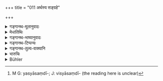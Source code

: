 +++
title = "011 अर्थस्य सङ्ग्रहे"

+++

<details><summary>गङ्गानथ-मूलानुवादः</summary>

He shall employ her in the accumulation and disbursement of wealth, as also in cleanliness, in religious acts, in the cooking of food and in taking care of the household furniture.—(11)
</details>

<details><summary>मेधातिथिः</summary>

[^३४]:
     M G DK: cekṣaṇe

**अर्थो** धनम् । तस्य **संग्रहः** संख्यादिना परिच्छिद्य रक्षार्थम् वेश्मनि निधानं रज्ज्वायसबन्धादिना संयम्य स्थापनं मुद्राङ्कम् इत्येवमादि । **व्ययो** विसर्गस् तस्यैव- इदम् एतावद् भक्तार्थम् इदं च सूपार्थम् एतावच् छाकार्थम् इति । **शौचं** दर्विपिठरादिशुद्धिर् भूमिलेपनादिश् च । **धर्म** आचमनोदकतर्पणादिदानं स्त्रीवासगृहकादौ बलिकुसुमविकारैर् देवार्चनम् । **अन्नपक्तिः** प्रसिद्धा । **पारिणाह्यं** यत् स्याद् आसन्दीखट्वादि[^३५] । तत्प्रत्यवेक्षणे नियोक्तव्या ॥ ९.११ ॥


[^३५]:
     M G: yasyāsaṃdī-; J: visyāsaṃdī- (the reading here is unclear)
</details>

<details><summary>गङ्गानथ-भाष्यानुवादः</summary>

‘*Wealth*’—riches.

‘*Accumulation*’—Counting and storing in the house; tying up with ropes eta., and keeping in a safe place, dealing them and so forth.

‘*Disbursement*’—Expenditure of the wealth: so much for rice, so much for curry, so much for vegetables, and so forth.

‘*Cleanliness*’—Cleaning of utensils and ladles and washing the floor etc., etc.

‘*Religious acts*’—rinsing the mouth, offering oblations of water and other things, and the worshipping of deities with flowers and offerings, in the women’s apartments.

‘*Cooking of food*’—well known.

‘*Taking care of the household furniture*’—Such as stools and couches.

In all this the husband shall employ his wife.—(11)
</details>

<details><summary>गङ्गानथ-टिप्पन्यः</summary>

This verse is quoted in *Vivādaratnākara* (p. 416), which explains ‘*pāriṇāhyasya*’ as ‘ear-rings, bracelets, and so forth’;—in
*Parāśaramādhava* (Vyavahāra, p. 323);—in *Smṛtitattva* (II, p. 147),
which explains ‘*pāriṇāyya*’ (which is its reading for ‘*pāriṇāhya*’) as ‘bed-stead and other household furniture’;—and in *Madanapārijāta* (p. 191).
</details>

<details><summary>गङ्गानथ-तुल्य-वाक्यानि</summary>

*Śukranīti* (4.4.12-32).—‘She should get up before her husband and
purify her body, then raise the beddings and clean the house by sweeping and washing...... should then cleanse the vessels used in sacrifices and keep them at the proper places; empty out the vessels and fill them with water; should wash the cooking utensils, cleanse the hearth and place therein fire with fuel;—should scrutinise the vessels to be used and the various articles of food...... She should then dress and cook the food, inform her husband and feed those who have to be fed with the offerings made to gods and Pitṛs;—again in the evening, as in the morning, she should clean the house, cook the food and feed her husband and the servants.’

*Bṛhaspati* (24.4).—‘Employing the woman in looking after income and
expenditure, in the preparation of food, in looking after household furniture, in purifications and in the care of the fires, is declared to he the best way of guarding her.’

*Yajñavalkya* (1.83).—‘Keeping the household articles in order, expert
in work, happy, averse to expensive ways, devoted to her husband, she shall how to the feet of her parents-in-law.’

*Viṣṇu* (25.1 *et seq*.).—‘The duties of a woman are to keep household
articles in good array, to maintain saving habits, to be careful with her domestic utensils,’
</details>

<details><summary>भारुचिः</summary>

पारीणह्यम् आसनशयनोपधानास्त्रणादि "पत्नी हि पारीणह्यस्येशे" इति श्रुतेः ॥ ९.११ ॥
</details>

<details><summary>Bühler</summary>

011	Let the (husband) employ his (wife) in the collection and expenditure of his wealth, in keeping (everything) clean, in (the fulfilment of) religious duties, in the preparation of his food, and in looking after the household utensils.
</details>
